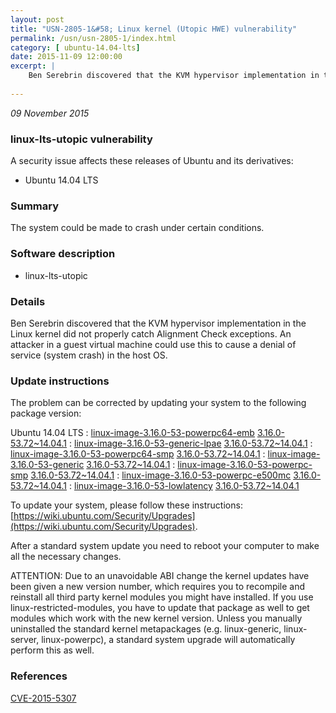 ```yaml
---
layout: post
title: "USN-2805-1&#58; Linux kernel (Utopic HWE) vulnerability"
permalink: /usn/usn-2805-1/index.html
category: [ ubuntu-14.04-lts]
date: 2015-11-09 12:00:00
excerpt: |
    Ben Serebrin discovered that the KVM hypervisor implementation in the Linux kernel did not properly catch Alignment Check exceptions. An attacker in a guest virtual machine could use this to cause a denial of service (system crash) in the host OS. 
    
--- 
```

 
 

*09 November 2015*

### linux-lts-utopic vulnerability

A security issue affects these releases of Ubuntu and its derivatives:

* Ubuntu 14.04 LTS

### Summary

The system could be made to crash under certain conditions. 

### Software description

* linux-lts-utopic 

### Details

Ben Serebrin discovered that the KVM hypervisor implementation in the Linux kernel did not properly catch Alignment Check exceptions. An attacker in a guest virtual machine could use this to cause a denial of service (system crash) in the host OS. 

### Update instructions

The problem can be corrected by updating your system to the following package version:

Ubuntu 14.04 LTS
 : [linux-image-3.16.0-53-powerpc64-emb](https://launchpad.net/ubuntu/+source/linux-lts-utopic) <span> [3.16.0-53.72~14.04.1](https://launchpad.net/ubuntu/+source/linux-lts-utopic/3.16.0-53.72~14.04.1) </span> 
 : [linux-image-3.16.0-53-generic-lpae](https://launchpad.net/ubuntu/+source/linux-lts-utopic) <span> [3.16.0-53.72~14.04.1](https://launchpad.net/ubuntu/+source/linux-lts-utopic/3.16.0-53.72~14.04.1) </span> 
 : [linux-image-3.16.0-53-powerpc64-smp](https://launchpad.net/ubuntu/+source/linux-lts-utopic) <span> [3.16.0-53.72~14.04.1](https://launchpad.net/ubuntu/+source/linux-lts-utopic/3.16.0-53.72~14.04.1) </span> 
 : [linux-image-3.16.0-53-generic](https://launchpad.net/ubuntu/+source/linux-lts-utopic) <span> [3.16.0-53.72~14.04.1](https://launchpad.net/ubuntu/+source/linux-lts-utopic/3.16.0-53.72~14.04.1) </span> 
 : [linux-image-3.16.0-53-powerpc-smp](https://launchpad.net/ubuntu/+source/linux-lts-utopic) <span> [3.16.0-53.72~14.04.1](https://launchpad.net/ubuntu/+source/linux-lts-utopic/3.16.0-53.72~14.04.1) </span> 
 : [linux-image-3.16.0-53-powerpc-e500mc](https://launchpad.net/ubuntu/+source/linux-lts-utopic) <span> [3.16.0-53.72~14.04.1](https://launchpad.net/ubuntu/+source/linux-lts-utopic/3.16.0-53.72~14.04.1) </span> 
 : [linux-image-3.16.0-53-lowlatency](https://launchpad.net/ubuntu/+source/linux-lts-utopic) <span> [3.16.0-53.72~14.04.1](https://launchpad.net/ubuntu/+source/linux-lts-utopic/3.16.0-53.72~14.04.1) </span> 

To update your system, please follow these instructions: [https://wiki.ubuntu.com/Security/Upgrades](https://wiki.ubuntu.com/Security/Upgrades).

After a standard system update you need to reboot your computer to make all the necessary changes.

ATTENTION: Due to an unavoidable ABI change the kernel updates have been given a new version number, which requires you to recompile and reinstall all third party kernel modules you might have installed. If you use linux-restricted-modules, you have to update that package as well to get modules which work with the new kernel version. Unless you manually uninstalled the standard kernel metapackages (e.g. linux-generic, linux-server, linux-powerpc), a standard system upgrade will automatically perform this as well. 

### References

 
 [CVE-2015-5307](http://people.ubuntu.com/~ubuntu-security/cve/CVE-2015-5307)
 


